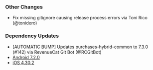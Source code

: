 ### Other Changes
* Fix missing gitignore causing release process errors via Toni Rico (@tonidero)
### Dependency Updates
* [AUTOMATIC BUMP] Updates purchases-hybrid-common to 7.3.0 (#142) via
RevenueCat Git Bot (@RCGitBot)
* [Android
7.2.0](https://github.com/RevenueCat/purchases-android/releases/tag/7.2.0)
* [iOS
4.30.2](https://github.com/RevenueCat/purchases-ios/releases/tag/4.30.2)
